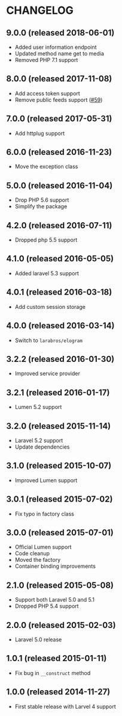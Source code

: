 # CHANGELOG

## 9.0.0 (released 2018-06-01)

- Added user information endpoint
- Updated method name get to media
- Removed PHP 7.1 support

## 8.0.0 (released 2017-11-08)

- Add access token support
- Remove public feeds support ([#59](https://github.com/vinkla/instagram/issues/59))

## 7.0.0 (released 2017-05-31)

- Add httplug support

## 6.0.0 (released 2016-11-23)

- Move the exception class

## 5.0.0 (released 2016-11-04)

- Drop PHP 5.6 support
- Simplify the package

## 4.2.0 (released 2016-07-11)

- Dropped php 5.5 support

## 4.1.0 (released 2016-05-05)

- Added laravel 5.3 support

## 4.0.1 (released 2016-03-18)

- Add custom session storage

## 4.0.0 (released 2016-03-14)

- Switch to `larabros/elogram`

## 3.2.2 (released 2016-01-30)

- Improved service provider

## 3.2.1 (released 2016-01-17)

- Lumen 5.2 support

## 3.2.0 (released 2015-11-14)

- Laravel 5.2 support
- Update dependencies

## 3.1.0 (released 2015-10-07)

- Improved Lumen support

## 3.0.1 (released 2015-07-02)

- Fix typo in factory class

## 3.0.0 (released 2015-07-01)

- Official Lumen support
- Code cleanup
- Moved the factory
- Container binding improvements

## 2.1.0 (released 2015-05-08)

- Support both Laravel 5.0 and 5.1
- Dropped PHP 5.4 support

## 2.0.0 (released 2015-02-03)

- Laravel 5.0 release

## 1.0.1 (released 2015-01-11)

- Fix bug in `__construct` method

## 1.0.0 (released 2014-11-27)

- First stable release with Larvel 4 support
